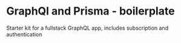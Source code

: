 # GraphQl and Prisma - boilerplate
Starter kit for a fullstack GraphQL app, includes subscription and authentication
